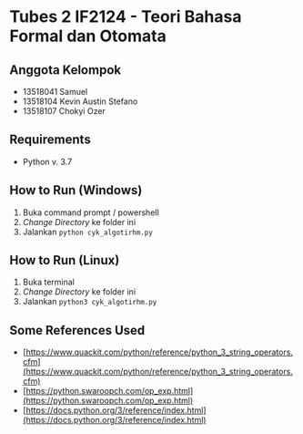 # Tubes 2 IF2124 - Teori Bahasa Formal dan Otomata

## Anggota Kelompok

- 13518041 Samuel
- 13518104 Kevin Austin Stefano
- 13518107 Chokyi Ozer

## Requirements

- Python v. 3.7

## How to Run (Windows)

1. Buka command prompt / powershell
2. _Change Directory_ ke folder ini
3. Jalankan `python cyk_algotirhm.py`

## How to Run (Linux)

1. Buka terminal
2. _Change Directory_ ke folder ini
3. Jalankan `python3 cyk_algotirhm.py`

## Some References Used

- [https://www.quackit.com/python/reference/python_3_string_operators.cfm](https://www.quackit.com/python/reference/python_3_string_operators.cfm)
- [https://python.swaroopch.com/op_exp.html](https://python.swaroopch.com/op_exp.html)
- [https://docs.python.org/3/reference/index.html](https://docs.python.org/3/reference/index.html)
